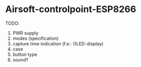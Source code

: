 # Airsoft-controlpoint-ESP8266

TODO:
 1. PWR supply
 2. modes (specification)
 3. capture time indication (f.e.: OLED-display)
 4. case
 5. button type
 6. sound?
